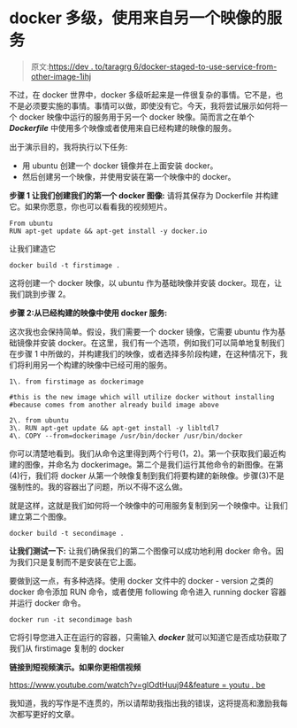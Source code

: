 # docker 多级，使用来自另一个映像的服务

> 原文:[https://dev . to/taragrg 6/docker-staged-to-use-service-from-other-image-1ihj](https://dev.to/taragrg6/docker-multistage-to-use-service-from-another-image--1ihj)

不过，在 docker 世界中，docker 多级听起来是一件很复杂的事情。它不是，也不是必须要实施的事情。事情可以做，即使没有它。今天，我将尝试展示如何将一个 docker 映像中运行的服务用于另一个 docker 映像。简而言之在单个 ***Dockerfile*** 中使用多个映像或者使用来自已经构建的映像的服务。

出于演示目的，我将执行以下任务:

*   用 ubuntu 创建一个 docker 镜像并在上面安装 docker。
*   然后创建另一个映像，并使用安装在第一个映像中的 docker。

**步骤 1 让我们创建我们的第一个 docker 图像:**
请将其保存为 Dockerfile 并构建它。如果你愿意，你也可以看看我的视频短片。

```
From ubuntu
RUN apt-get update && apt-get install -y docker.io 
```

让我们建造它

`docker build -t firstimage .`

这将创建一个 docker 映像，以 ubuntu 作为基础映像并安装 docker。现在，让我们跳到步骤 2。

**步骤 2:从已经构建的映像中使用 docker 服务:**

这次我也会保持简单。假设，我们需要一个 docker 镜像，它需要 ubuntu 作为基础镜像并安装 docker。在这里，我们有一个选项，例如我们可以简单地复制我们在步骤 1 中所做的，并构建我们的映像，或者选择多阶段构建，在这种情况下，我们将利用另一个构建的映像中已经可用的服务。

```
1\. from firstimage as dockerimage

#this is the new image which will utilize docker without installing
#because comes from another already build image above

2\. from ubuntu
3\. RUN apt-get update && apt-get install -y libltdl7
4\. COPY --from=dockerimage /usr/bin/docker /usr/bin/docker 
```

你可以清楚地看到。我们从命令这里得到两个行号(1，2)。第一个获取我们最近构建的图像，并命名为 dockerimage。第二个是我们运行其他命令的新图像。在第(4)行，我们将 docker 从第一个映像复制到我们将要构建的新映像。步骤(3)不是强制性的。我的容器出了问题，所以不得不这么做。

就是这样，这就是我们如何将一个映像中的可用服务复制到另一个映像中。让我们建立第二个图像。

`docker build -t secondimage .`

**让我们测试一下:**
让我们确保我们的第二个图像可以成功地利用 docker 命令。因为我们只是复制而不是安装在它上面。

要做到这一点，有多种选择。使用 docker 文件中的 docker - version 之类的 docker 命令添加 RUN 命令，或者使用 following 命令进入 running docker 容器并运行 docker 命令。

`docker run -it secondimage bash`

它将引导您进入正在运行的容器，只需输入 ***docker*** 就可以知道它是否成功获取了我们从 firstimage 复制的 docker

**链接到短视频演示。如果你更相信视频**

[https://www.youtube.com/watch?v=glOdtHuuj94&feature = youtu . be](https://www.youtube.com/watch?v=glOdtHuuj94&feature=youtu.be)

我知道，我的写作是不连贯的，所以请帮助我指出我的错误，这将提高和激励我每次都写更好的文章。
